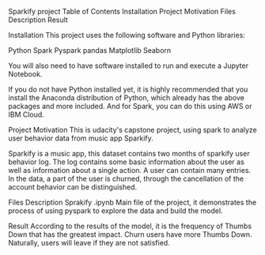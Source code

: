 Sparkify project
Table of Contents
Installation
Project Motivation
Files Description
Result

Installation
This project uses the following software and Python libraries:

Python
Spark
Pyspark
pandas
Matplotlib
Seaborn

You will also need to have software installed to run and execute a Jupyter Notebook.

If you do not have Python installed yet, it is highly recommended that you install the Anaconda distribution of Python, which already has the above packages and more included. And for Spark, you can do this using AWS or IBM Cloud.

Project Motivation
This is udacity's capstone project, using spark to analyze user behavior data from music app Sparkify.

Sparkify is a music app, this dataset contains two months of sparkify user behavior log. The log contains some basic information about the user as well as information about a single action. A user can contain many entries. In the data, a part of the user is churned, through the cancellation of the account behavior can be distinguished.

Files Description
Sprakify .ipynb Main file of the project, it demonstrates the process of using pyspark to explore the data and build the model.

Result
According to the results of the model, it is the frequency of Thumbs Down that has the greatest impact. Churn users have more Thumbs Down. Naturally, users will leave if they are not satisfied.
